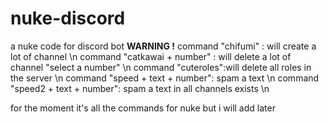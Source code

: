 # nuke-discord
a nuke code for discord bot
**WARNING !**
command "chifumi" : will create a lot of channel \n
command "catkawai + number" : will delete a lot of channel "select a number" \n
command "cuteroles":will delete all roles in the server \n
command "speed + text + number": spam a text \n
command "speed2 + text + number": spam a text in all channels exists \n

for the moment it's all the commands for nuke but i will add later
